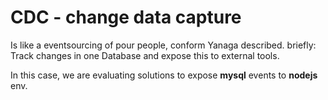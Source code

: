 CDC - change data capture
===

Is like a eventsourcing of pour people, conform Yanaga described.
briefly: Track changes in one Database and expose this to external tools.

In this case, we are evaluating solutions to expose **mysql** events to **nodejs** env.


